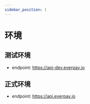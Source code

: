 ```yaml
---
sidebar_position: 1
---
```


# 环境

## 测试环境

* endpoint: <https://api-dev.everpay.io>

## 正式环境

* endpoint: <https://api.everpay.io>
